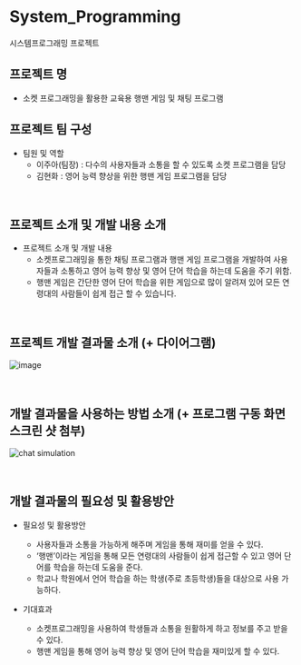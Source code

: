 # System_Programming
시스템프로그래밍 프로젝트
## 프로젝트 명
+ 소켓 프로그래밍을 활용한 교육용 행맨 게임 및 채팅 프로그램


## 프로젝트 팀 구성
+ 팀원 및 역할
  + 이주아(팀장) : 다수의 사용자들과 소통을 할 수 있도록 소켓 프로그램을 담당 
  + 김현화 : 영어 능력 향상을 위한 행맨 게임 프로그램을 담당
<br>

## 프로젝트 소개 및 개발 내용 소개
+ 프로젝트 소개 및 개발 내용 
  + 소켓프로그래밍을 통한 채팅 프로그램과 행맨 게임 프로그램을 개발하여 사용자들과 소통하고 영어 능력 향상 및 영어 단어 학습을 하는데 도움을 주기 위함. 
  + 행맨 게임은 간단한 영어 단어 학습을 위한 게임으로 많이 알려져 있어 모든 연령대의 사람들이 쉽게 접근 할 수 있습니다.  


<br>

## 프로젝트 개발 결과물 소개 (+ 다이어그램)
![image](https://user-images.githubusercontent.com/84326090/144722787-7d046f03-4ffa-4565-ad4a-a7853b05cb67.png)

<br>

## 개발 결과물을 사용하는 방법 소개 (+ 프로그램 구동 화면 스크린 샷 첨부)
![chat simulation](https://user-images.githubusercontent.com/84326090/144731794-1d17ce5a-5539-4211-8916-2da4a45bb932.PNG)

<br>

## 개발 결과물의 필요성 및 활용방안
+ 필요성 및 활용방안 
  + 사용자들과 소통을 가능하게 해주며 게임을 통해 재미를 얻을 수 있다. 
  + ‘행맨’이라는 게임을 통해 모든 연령대의 사람들이 쉽게 접근할 수 있고 영어 단어를 학습을 하는데 도움을 준다.
  + 학교나 학원에서 언어 학습을 하는 학생(주로 초등학생)들을 대상으로 사용 가능하다.

+ 기대효과 
  + 소켓프로그래밍을 사용하여 학생들과 소통을 원활하게 하고 정보를 주고 받을 수 있다.
  + 행맨 게임을 통해 영어 능력 향상 및 영어 단어 학습을 재미있게 할 수 있다.
